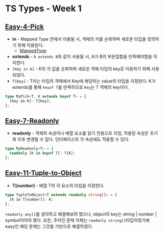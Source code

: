 # TS Types - Week 1

## [Easy-4-Pick](./easy-4-pick.ts)

- **in** - Mapped Type 안에서 이용될 시, 객체의 키를 순회하며 새로운 타입을 정의하기 위해 이용된다.
  - [MappedType](https://www.typescriptlang.org/ko/docs/handbook/2/mapped-types.html)
- **extends** - `A extends B`와 같이 사용될 시, A가 B의 부분집합을 만족해야함을 의미한다.
- `[Key in K]` - K의 각 값을 순회하며 새로운 객체 타입의 key로 이용하기 위해 사용되었다.
- `T[Key]` - T라는 타입의 객체에서 Key에 해당하는 value의 타입을 지정한다. K가 extends를 통해 `keyof T`를 만족하므로 `Key`는 T 객체의 key이다.

```ts
type MyPick<T, K extends keyof T> = {
  [Key in K]: T[Key];
};
```

## [Easy-7-Readonly](./easy-7-readonly.ts)

- **readonly** - 객체의 속성이나 배열 요소를 읽기 전용으로 지정, 적용된 속성은 초기화 이후 변경될 수 없다. 인터페이스의 각 속성에도 적용할 수 있다.

```ts
type MyReadonly<T> = {
  readonly [K in keyof T]: T[K];
};
```

## [Easy-11-Tuple-to-Object](./easy-11-tuple-to-object.ts)

- **T[number]** - 배열 T의 각 요소의 타입을 지정한다.

```ts
type TupleToObject<T extends readonly string[]> = {
  [K in T[number]]: K;
};
```

`readonly any[]`를 생각하고 해결해보려 했으나, object의 key는 string | number | symbol이어야 했다.
또한, 주어진 문제 자체는 `readonly string[]`타입이었기에 easy인 해당 문제는 그것을 기반으로 해결하였다.
